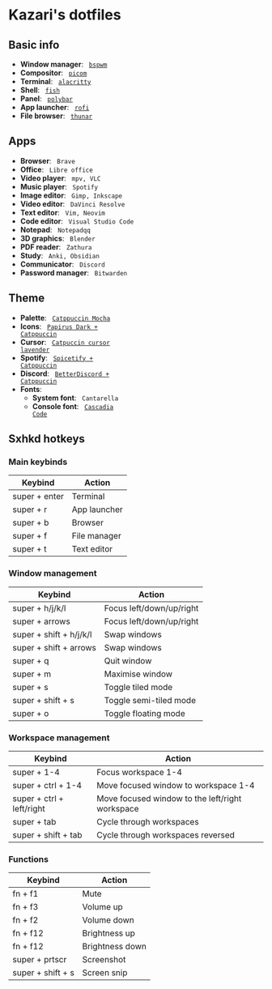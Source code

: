 # Kazari's dotfiles

## Basic info
- **Window manager**: <code> [bspwm](https://github.com/baskerville/bspwm) </code> <br>
- **Compositor**: <code> [picom](https://github.com/yshui/picom) </code> <br>
- **Terminal**: <code> [alacritty](https://github.com/alacritty/alacritty) </code> <br>
- **Shell**: <code> [fish](https://github.com/fish-shell/fish-shell) </code> <br>
- **Panel**: <code> [polybar](https://github.com/polybar/polybar) </code> <br>
- **App launcher**: <code> [rofi](https://github.com/davatorium/rofi) </code> <br>
- **File browser**: <code> [thunar](https://github.com/xfce-mirror/thunar) </code> <br>

## Apps
- **Browser**: <code> Brave </code> <br>
- **Office**: <code> Libre office </code> <br>
- **Video player**: <code> mpv, VLC </code> <br>
- **Music player**: <code> Spotify </code> <br>
- **Image editor**: <code> Gimp, Inkscape </code> <br>
- **Video editor**: <code> DaVinci Resolve </code> <br>
- **Text editor**: <code> Vim, Neovim </code> <br>
- **Code editor**: <code> Visual Studio Code </code> <br>
- **Notepad**: <code> Notepadqq </code> <br>
- **3D graphics**: <code> Blender </code> <br>
- **PDF reader**: <code> Zathura </code> <br>
- **Study**: <code> Anki, Obsidian </code> <br>
- **Communicator**: <code> Discord </code> <br>
- **Password manager**: <code> Bitwarden </code> <br>

## Theme
- **Palette**: <code> [Catppuccin Mocha](https://github.com/catppuccin) </code> <br>
- **Icons**: <code> [Papirus Dark + Catppuccin](https://github.com/catppuccin/papirus-folders) </code> <br>
- **Cursor**: <code> [Catpuccin cursor lavender](https://github.com/catppuccin/cursors) </code> <br>
- **Spotify**: <code> [Spicetify + Catppuccin](https://github.com/catppuccin/spicetify) </code> <br>
- **Discord**: <code> [BetterDiscord + Catppuccin](https://github.com/catppuccin/discord) </code> <br>
- **Fonts**:
    - **System font**: <code> Cantarella </code> 
    - **Console font**: <code> [Cascadia Code](https://github.com/ryanoasis/nerd-fonts/tree/master/patched-fonts/CascadiaCode) </code>

## Sxhkd hotkeys

### Main keybinds
| Keybind | Action |
|---|---|
| super + enter | Terminal |
| super + r | App launcher |
| super + b | Browser |
| super + f | File manager | 
| super + t | Text editor |

### Window management
| Keybind | Action |
| --- | --- |
| super + h/j/k/l | Focus left/down/up/right |
| super + arrows | Focus left/down/up/right |
| super + shift + h/j/k/l | Swap windows |
| super + shift + arrows | Swap windows |
| super + q | Quit window |
| super + m | Maximise window |
| super + s | Toggle tiled mode |
| super + shift + s | Toggle semi-tiled mode |
| super + o | Toggle floating mode |

### Workspace management
| Keybind | Action |
| --- | --- |
| super + 1-4 | Focus workspace 1-4 |
| super + ctrl + 1-4 | Move focused window to workspace 1-4 |
| super + ctrl + left/right | Move focused window to the left/right workspace |
| super + tab | Cycle through workspaces |
| super + shift + tab | Cycle through workspaces reversed |

### Functions
| Keybind | Action |
| --- | --- |
| fn + f1 | Mute |
| fn + f3 | Volume up |
| fn + f2 | Volume down |
| fn + f12 | Brightness up |
| fn + f12 | Brightness down |
| super + prtscr | Screenshot |
| super + shift + s | Screen snip |
